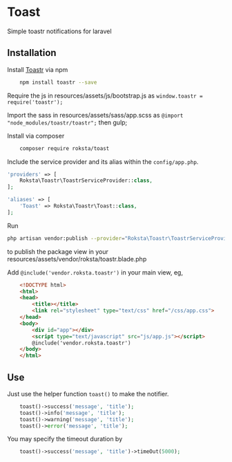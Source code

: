 # Toast
Simple toastr notifications for laravel

## Installation

<!-- Pull in the package through Composer. -->

<!-- Run `composer require roksta/toast` -->

Install [Toastr](https://github.com/CodeSeven/toastr) via npm 
```bash
    npm install toastr --save
```

Require the js in resources/assets/js/bootstrap.js as 
`window.toastr = require('toastr');`

Import the sass in resources/assets/sass/app.scss as 
`@import "node_modules/toastr/toastr";`
then gulp;

Install via composer
```bash
    composer require roksta/toast
```

Include the service provider and its alias within the `config/app.php`.

```php
'providers' => [
    Roksta\Toastr\ToastrServiceProvider::class,
];

'aliases' => [
    'Toast' => Roksta\Toastr\Toast::class,
];
```

Run 
```bash
php artisan vendor:publish --provider="Roksta\Toastr\ToastrServiceProvider"
```
to publish the package view in your resources/assets/vendor/roksta/toastr.blade.php

Add `@include('vendor.roksta.toastr')` in your main view, eg,
```html
    <!DOCTYPE html>
    <html>
    <head>
        <title></title>
        <link rel="stylesheet" type="text/css" href="/css/app.css">
    </head>
    <body>
        <div id="app"></div>
        <script type="text/javascript" src="js/app.js"></script>
        @include('vendor.roksta.toastr')
    </body>
    </html>
```

## Use

Just use the helper function `toast()` to make the notifier.

```php
    toast()->success('message', 'title');
    toast()->info('message', 'title');
    toast()->warning('message', 'title');
    toast()->error('message', 'title');
```
You may specify the timeout duration by 
```php
    toast()->success('message', 'title')->timeOut(5000);
```
